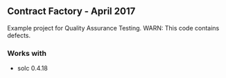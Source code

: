 ## Contract Factory - April 2017

Example project for Quality Assurance Testing. 
WARN: This code contains defects. 

### Works with

- solc 0.4.18

